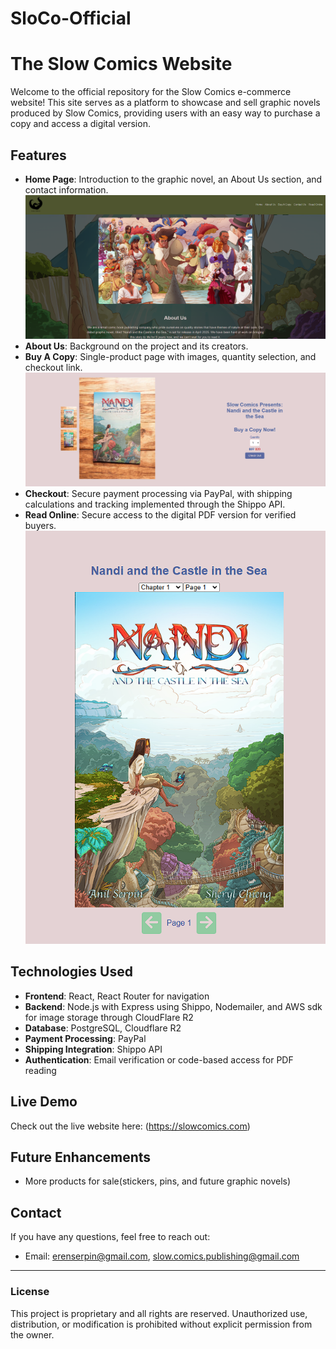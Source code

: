# SloCo-Official
# The Slow Comics Website

Welcome to the official repository for the Slow Comics e-commerce website! This site serves as a platform to showcase and sell graphic novels produced by Slow Comics, providing users with an easy way to purchase a copy and access a digital version.

## Features

- **Home Page**: Introduction to the graphic novel, an About Us section, and contact information.
![Home Page](screenshots/homepage.png)
- **About Us**: Background on the project and its creators.
- **Buy A Copy**: Single-product page with images, quantity selection, and checkout link.
![Buy Page](screenshots/buypage.png)
- **Checkout**: Secure payment processing via PayPal, with shipping calculations and tracking implemented through the Shippo API.
- **Read Online**: Secure access to the digital PDF version for verified buyers.
![Read Online Page](screenshots/readpage.png)

## Technologies Used

- **Frontend**: React, React Router for navigation
- **Backend**: Node.js with Express using Shippo, Nodemailer, and AWS sdk for image storage through CloudFlare R2
- **Database**: PostgreSQL, Cloudflare R2
- **Payment Processing**: PayPal
- **Shipping Integration**: Shippo API
- **Authentication**: Email verification or code-based access for PDF reading

## Live Demo

Check out the live website here: (https://slowcomics.com)

## Future Enhancements

- More products for sale(stickers, pins, and future graphic novels)


## Contact

If you have any questions, feel free to reach out:
- Email: erenserpin@gmail.com, slow.comics.publishing@gmail.com

---

### License
This project is proprietary and all rights are reserved. Unauthorized use, distribution, or modification is prohibited without explicit permission from the owner.


